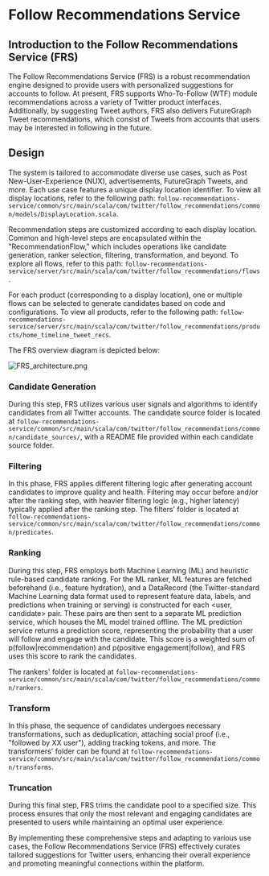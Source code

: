 # Follow Recommendations Service

## Introduction to the Follow Recommendations Service (FRS)
The Follow Recommendations Service (FRS) is a robust recommendation engine designed to provide users with personalized suggestions for accounts to follow. At present, FRS supports Who-To-Follow (WTF) module recommendations across a variety of Twitter product interfaces. Additionally, by suggesting Tweet authors, FRS also delivers FutureGraph Tweet recommendations, which consist of Tweets from accounts that users may be interested in following in the future.

## Design
The system is tailored to accommodate diverse use cases, such as Post New-User-Experience (NUX), advertisements, FutureGraph Tweets, and more. Each use case features a unique display location identifier. To view all display locations, refer to the following path: `follow-recommendations-service/common/src/main/scala/com/twitter/follow_recommendations/common/models/DisplayLocation.scala`.

Recommendation steps are customized according to each display location. Common and high-level steps are encapsulated within the "RecommendationFlow," which includes operations like candidate generation, ranker selection, filtering, transformation, and beyond. To explore all flows, refer to this path: `follow-recommendations-service/server/src/main/scala/com/twitter/follow_recommendations/flows`.

For each product (corresponding to a display location), one or multiple flows can be selected to generate candidates based on code and configurations. To view all products, refer to the following path: `follow-recommendations-service/server/src/main/scala/com/twitter/follow_recommendations/products/home_timeline_tweet_recs`.

The FRS overview diagram is depicted below:

![FRS_architecture.png](FRS_architecture.png)


### Candidate Generation
During this step, FRS utilizes various user signals and algorithms to identify candidates from all Twitter accounts. The candidate source folder is located at `follow-recommendations-service/common/src/main/scala/com/twitter/follow_recommendations/common/candidate_sources/`, with a README file provided within each candidate source folder.

### Filtering
In this phase, FRS applies different filtering logic after generating account candidates to improve quality and health. Filtering may occur before and/or after the ranking step, with heavier filtering logic (e.g., higher latency) typically applied after the ranking step. The filters' folder is located at `follow-recommendations-service/common/src/main/scala/com/twitter/follow_recommendations/common/predicates`.

### Ranking
During this step, FRS employs both Machine Learning (ML) and heuristic rule-based candidate ranking. For the ML ranker, ML features are fetched beforehand (i.e., feature hydration),
and a DataRecord (the Twitter-standard Machine Learning data format used to represent feature data, labels, and predictions when training or serving) is constructed for each <user, candidate> pair. 
These pairs are then sent to a separate ML prediction service, which houses the ML model trained offline.
The ML prediction service returns a prediction score, representing the probability that a user will follow and engage with the candidate.
This score is a weighted sum of p(follow|recommendation) and p(positive engagement|follow), and FRS uses this score to rank the candidates.

The rankers' folder is located at `follow-recommendations-service/common/src/main/scala/com/twitter/follow_recommendations/common/rankers`.

### Transform
In this phase, the sequence of candidates undergoes necessary transformations, such as deduplication, attaching social proof (i.e., "followed by XX user"), adding tracking tokens, and more.
The transformers' folder can be found at `follow-recommendations-service/common/src/main/scala/com/twitter/follow_recommendations/common/transforms`.

### Truncation
During this final step, FRS trims the candidate pool to a specified size. This process ensures that only the most relevant and engaging candidates are presented to users while maintaining an optimal user experience.

By implementing these comprehensive steps and adapting to various use cases, the Follow Recommendations Service (FRS) effectively curates tailored suggestions for Twitter users, enhancing their overall experience and promoting meaningful connections within the platform.
